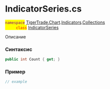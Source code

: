 
# IndicatorSeries.cs
<mark style="color:purple;">`namespace`</mark> [TigerTrade.Chart](../../../../../TigerTrade.Chart.md).[Indicators](../../../../../TigerTrade.Chart/Indicators.md).[Collections](../../../../../TigerTrade.Chart/Indicators/Collections.md)  
<mark style="color:red;">&nbsp;&nbsp;&nbsp;&nbsp;&nbsp;&nbsp;&nbsp;&nbsp;&nbsp;`class`</mark> [IndicatorSeries](../../IndicatorSeries.cs.md)

Описание

### Синтаксис
```csharp
public int Count { get; }
```
### Пример  
```csharp
// example
```
